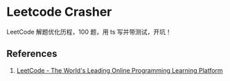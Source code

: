 # Leetcode Crasher

LeetCode 解题优化历程，100 题，用 ts 写并带测试，开坑！

## References

1. [LeetCode - The World's Leading Online Programming Learning Platform](https://leetcode.com/)
